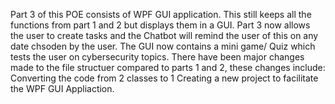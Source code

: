 Part 3 of this POE consists of  WPF GUI application. 
This still keeps all the functions from part 1 and 2 but displays them in a GUI.
Part 3 now allows the user to create tasks and the Chatbot will remind the user of this on any date chsoden by the user.
The GUI now contains a mini game/ Quiz which tests the user on cybersecurity topics.
There have been major changes made to the file structuer compared to parts 1 and 2, these changes include:
Converting the code from 2 classes to 1
Creating a new project to facilitate the WPF GUI Appliaction.
